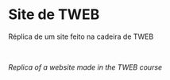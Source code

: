 <h1> Site de TWEB</h1> 
<p> Réplica de um site feito na cadeira de TWEB</p>
<br>
<i><p> Replica of a website made in the TWEB course </p></i>
